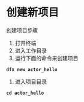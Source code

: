 # 创建新项目

创建项目步骤

1. 打开终端
2. 进入工作目录
3. 运行下面的命令来创建项目

**`dfx new actor_hello`**

1. 进入项目目录

**`cd actor_hello`**

